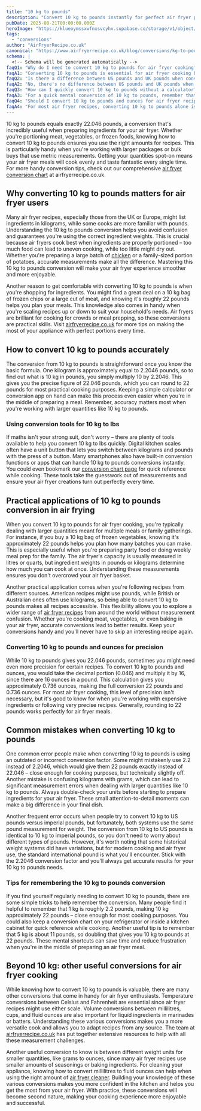```yaml
---
title: "10 kg to pounds"
description: "Convert 10 kg to pounds instantly for perfect air fryer portions. Get easy charts, tips, and avoid recipe confusion with our simple guide."
pubDate: 2025-08-21T00:00:00.000Z
heroImage: "https://klueoymssxwfnxsvcyhv.supabase.co/storage/v1/object/public/Shmucket/10-kg-to-pounds-36d3b.webp"
tags:
  - "conversions"
author: "AirFryerRecipe.co.uk"
canonical: "https://www.airfryerrecipe.co.uk/blog/conversions/kg-to-pounds/10-kg-to-pounds-36d3b"
schema: |
  <!-- Schema will be generated automatically -->
faqQ1: "Why do I need to convert 10 kg to pounds for air fryer cooking?"
faqA1: "Converting 10 kg to pounds is essential for air fryer cooking because many recipes use different measurement systems. If you purchase ingredients in kilograms but follow recipes using pounds, accurate conversion ensures proper portioning. This prevents overcrowding your air fryer basket and guarantees even cooking results every time."
faqQ2: "Is there a difference between US pounds and UK pounds when converting 10 kg?"
faqA2: "No, there's no difference between US pounds and UK pounds when converting 10 kg to pounds. The international avoirdupois pound used in both countries is identical, weighing exactly 0.45359237 kilograms. Therefore, 10 kg converts to approximately 22.046 pounds regardless of whether you're using US or UK measurements."
faqQ3: "How can I quickly convert 10 kg to pounds without a calculator?"
faqA3: "For a quick mental conversion of 10 kg to pounds, remember that 1 kg is approximately 2.2 pounds. Multiply 10 by 2.2 to get 22 pounds, which is close enough for most air fryer cooking purposes. For more precision, you could remember that 5 kg equals about 11 pounds, so doubling that gives you 22 pounds for 10 kg."
faqQ4: "Should I convert 10 kg to pounds and ounces for air fryer recipes?"
faqA4: "For most air fryer recipes, converting 10 kg to pounds alone is sufficient without worrying about ounces. Air fryer cooking is generally forgiving with small measurement variations, so 22 pounds (instead of 22.046 pounds) works perfectly. Only consider the ounce conversion if you're working with very expensive ingredients or following exceptionally precise recipes."
---
```

<p>10 kg to pounds equals exactly 22.046 pounds, a conversion that's incredibly useful when preparing ingredients for your air fryer. Whether you're portioning meat, vegetables, or frozen foods, knowing how to convert 10 kg to pounds ensures you use the right amounts for recipes. This is particularly handy when you're working with larger packages or bulk buys that use metric measurements. Getting your quantities spot-on means your air fryer meals will cook evenly and taste fantastic every single time. For more handy conversion tips, check out our comprehensive <a href="https://www.airfryerrecipe.co.uk/air-fryer-conversion-chart">air fryer conversion chart</a> at airfryerrecipe.co.uk.</p>

<h2>Why converting 10 kg to pounds matters for air fryer users</h2>
<p>Many air fryer recipes, especially those from the UK or Europe, might list ingredients in kilograms, while some cooks are more familiar with pounds. Understanding the 10 kg to pounds conversion helps you avoid confusion and guarantees you're using the correct ingredient weights. This is crucial because air fryers cook best when ingredients are properly portioned – too much food can lead to uneven cooking, while too little might dry out. Whether you're preparing a large batch of <a href="https://www.airfryerrecipe.co.uk/recipe-category/chicken">chicken</a> or a family-sized portion of potatoes, accurate measurements make all the difference. Mastering this 10 kg to pounds conversion will make your air fryer experience smoother and more enjoyable.</p>

<p>Another reason to get comfortable with converting 10 kg to pounds is when you're shopping for ingredients. You might find a great deal on a 10 kg bag of frozen chips or a large cut of meat, and knowing it's roughly 22 pounds helps you plan your meals. This knowledge also comes in handy when you're scaling recipes up or down to suit your household's needs. Air fryers are brilliant for cooking for crowds or meal prepping, so these conversions are practical skills. Visit <a href="https://www.airfryerrecipe.co.uk/">airfryerrecipe.co.uk</a> for more tips on making the most of your appliance with perfect portions every time.</p>

<h2>How to convert 10 kg to pounds accurately</h2>
<p>The conversion from 10 kg to pounds is straightforward once you know the basic formula. One kilogram is approximately equal to 2.2046 pounds, so to find out what is 10 kg in pounds, you simply multiply 10 by 2.2046. This gives you the precise figure of 22.046 pounds, which you can round to 22 pounds for most practical cooking purposes. Keeping a simple calculator or conversion app on hand can make this process even easier when you're in the middle of preparing a meal. Remember, accuracy matters most when you're working with larger quantities like 10 kg to pounds.</p>

<h3>Using conversion tools for 10 kg to lbs</h3>
<p>If maths isn't your strong suit, don't worry – there are plenty of tools available to help you convert 10 kg to lbs quickly. Digital kitchen scales often have a unit button that lets you switch between kilograms and pounds with the press of a button. Many smartphones also have built-in conversion functions or apps that can handle 10 kg to pounds conversions instantly. You could even bookmark our <a href="https://www.airfryerrecipe.co.uk/air-fryer-conversion-chart">conversion chart page</a> for quick reference while cooking. These tools take the guesswork out of measurements and ensure your air fryer creations turn out perfectly every time.</p>

<h2>Practical applications of 10 kg to pounds conversion in air frying</h2>
<p>When you convert 10 kg to pounds for air fryer cooking, you're typically dealing with larger quantities meant for multiple meals or family gatherings. For instance, if you buy a 10 kg bag of frozen vegetables, knowing it's approximately 22 pounds helps you plan how many batches you can make. This is especially useful when you're preparing party food or doing weekly meal prep for the family. The air fryer's capacity is usually measured in litres or quarts, but ingredient weights in pounds or kilograms determine how much you can cook at once. Understanding these measurements ensures you don't overcrowd your air fryer basket.</p>

<p>Another practical application comes when you're following recipes from different sources. American recipes might use pounds, while British or Australian ones often use kilograms, so being able to convert 10 kg to pounds makes all recipes accessible. This flexibility allows you to explore a wider range of <a href="https://www.airfryerrecipe.co.uk/recipes">air fryer recipes</a> from around the world without measurement confusion. Whether you're cooking meat, vegetables, or even baking in your air fryer, accurate conversions lead to better results. Keep your conversions handy and you'll never have to skip an interesting recipe again.</p>

<h3>Converting 10 kg to pounds and ounces for precision</h3>
<p>While 10 kg to pounds gives you 22.046 pounds, sometimes you might need even more precision for certain recipes. To convert 10 kg to pounds and ounces, you would take the decimal portion (0.046) and multiply it by 16, since there are 16 ounces in a pound. This calculation gives you approximately 0.736 ounces, making the full conversion 22 pounds and 0.736 ounces. For most air fryer cooking, this level of precision isn't necessary, but it's good to know for when you're working with expensive ingredients or following very precise recipes. Generally, rounding to 22 pounds works perfectly for air fryer meals.</p>

<h2>Common mistakes when converting 10 kg to pounds</h2>
<p>One common error people make when converting 10 kg to pounds is using an outdated or incorrect conversion factor. Some might mistakenly use 2.2 instead of 2.2046, which would give them 22 pounds exactly instead of 22.046 – close enough for cooking purposes, but technically slightly off. Another mistake is confusing kilograms with grams, which can lead to significant measurement errors when dealing with larger quantities like 10 kg to pounds. Always double-check your units before starting to prepare ingredients for your air fryer. These small attention-to-detail moments can make a big difference in your final dish.</p>

<p>Another frequent error occurs when people try to convert 10 kg to US pounds versus imperial pounds, but fortunately, both systems use the same pound measurement for weight. The conversion from 10 kg to US pounds is identical to 10 kg to imperial pounds, so you don't need to worry about different types of pounds. However, it's worth noting that some historical weight systems did have variations, but for modern cooking and air fryer use, the standard international pound is what you'll encounter. Stick with the 2.2046 conversion factor and you'll always get accurate results for your 10 kg to pounds needs.</p>

<h3>Tips for remembering the 10 kg to pounds conversion</h3>
<p>If you find yourself regularly needing to convert 10 kg to pounds, there are some simple tricks to help remember the conversion. Many people find it helpful to remember that 1 kg is roughly 2.2 pounds, making 10 kg approximately 22 pounds – close enough for most cooking purposes. You could also keep a conversion chart on your refrigerator or inside a kitchen cabinet for quick reference while cooking. Another useful tip is to remember that 5 kg is about 11 pounds, so doubling that gives you 10 kg to pounds at 22 pounds. These mental shortcuts can save time and reduce frustration when you're in the middle of preparing an air fryer meal.</p>

<h2>Beyond 10 kg: other useful conversions for air fryer cooking</h2>
<p>While knowing how to convert 10 kg to pounds is valuable, there are many other conversions that come in handy for air fryer enthusiasts. Temperature conversions between Celsius and Fahrenheit are essential since air fryer recipes might use either scale. Volume conversions between millilitres, cups, and fluid ounces are also important for liquid ingredients in marinades or batters. Understanding these various conversions makes you a more versatile cook and allows you to adapt recipes from any source. The team at <a href="https://www.airfryerrecipe.co.uk/">airfryerrecipe.co.uk</a> has put together extensive resources to help with all these measurement challenges.</p>

<p>Another useful conversion to know is between different weight units for smaller quantities, like grams to ounces, since many air fryer recipes use smaller amounts of seasonings or baking ingredients. For cleaning your appliance, knowing how to convert millilitres to fluid ounces can help when using the right amount of <a href="https://www.airfryerrecipe.co.uk/air-fryer-cleaner">air fryer cleaner</a>. Building your knowledge of these various conversions makes you more confident in the kitchen and helps you get the most from your air fryer. With practice, these conversions will become second nature, making your cooking experience more enjoyable and successful.</p>
